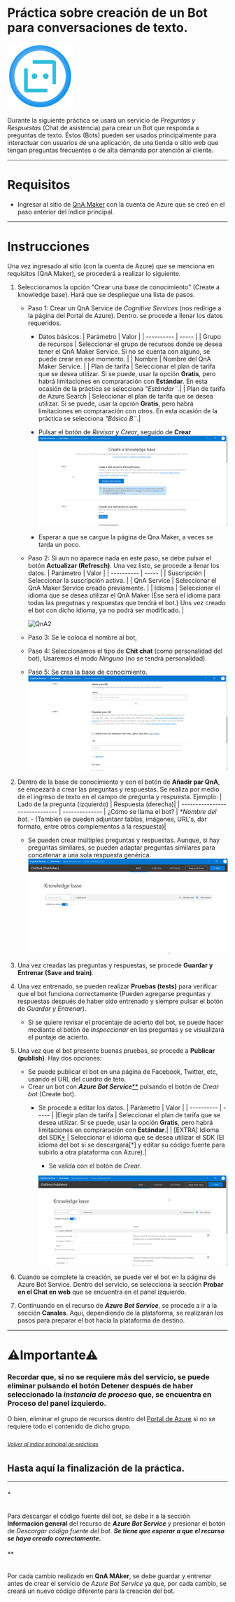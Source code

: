 # Práctica sobre creación de un Bot para conversaciones de texto.
![Bot Service logo](/images/Bot-service.png)

Durante la siguiente práctica se usará un servicio de *Preguntas y Respuestas* (Chat de asistencia) para crear un Bot que responda a preguntas de texto. Éstos (Bots) pueden ser usados principalmente para interactuar con usuarios de una aplicación, de una tienda o sitio web que tengan preguntas frecuentes o de alta demanda por atención al cliente.

----
# Requisitos
 - Ingresar al sitio de [QnA Maker](https://www.qnamaker.ai/) con la cuenta de Azure que se creó en el paso anterior del índice principal.

----
# Instrucciones
Una vez ingresado al sitio (con la cuenta de Azure) que se menciona en requisitos (QnA Maker), se procederá a realizar lo siguiente.
1. Seleccionamos la opción "Crear una base de conocimiento" (Create a knowledge base). Hará que se despliegue una lista de pasos.
    - Paso 1: Crear un QnA Service de *Cognitive Services* (nos redirige a la página del Portal de Azure). Dentro. se procede a llenar los datos requeridos.
        - Datos básicos:
            | Parámetro | Valor |
            | ---------- | ----- |
            | Grupo de recursos | Seleccionar el grupo de recursos donde se desea tener el QnA Maker Service. Si no se cuenta con alguno, se puede crear en ese momento. |
            | Nombre | Nombre del QnA Maker Service. |
            | Plan de tarifa | Seleccionar el plan de tarifa que se desea utilizar. Si se puede, usar la opción **Gratis**, pero habrá limitaciones en compraración con **Estándar**. En esta ocasión de la práctica se selecciona *"Estándar¨*.|
            | Plan de tarifa de Azure Search | Seleccionar el plan de tarifa que se desea utilizar. Si se puede, usar la opción **Gratis**, pero habrá limitaciones en compraración con otros. En esta ocasión de la práctica se selecciona *"Básico B¨*.|

        - Pulsar el botón de *Revisar y Crear*, seguido de **Crear**
        ![QnA1](/PracticaBot/Botimages/QnA1.gif)

        - Esperar a que se cargue la página de Qna Maker, a veces se tarda un poco.

    - Paso 2: Si aun no aparece nada en este paso, se debe pulsar el botón **Actualizar (Refresch)**. Una vez listo, se procede a llenar los datos.
        | Parámetro | Valor |
        | ---------- | ----- |
        | Suscripción | Seleccionar la suscripción activa. |
        | QnA Service | Seleccionar el QnA Maker Service creado previamente. |
        | Idioma | Seleccionar el idioma que se desea utilizar el QnA Maker (Ése será el idioma para todas las pregutnas y respuestas que tendrá el bot.) Uns vez creado el bot con dicho idioma, ya no podrá ser modificado. |

        ![QnA2](/PracticaBot/Botimages/QnA2.png)

    - Paso 3: Se le coloca el nombre al bot,
    - Paso 4: Seleccionamos el tipo de **Chit chat** (como personalidad del bot), Usaremos el modo *Ninguno* (no se tendrá personalidad).
    - Paso 5: Se crea la base de conocimiento.
    ![QnA345](/PracticaBot/Botimages/QnA345.gif)

2. Dentro de la base de conocimiento y con el botón de **Añadir par QnA**, se empezará a crear las preguntas y respuestas. Se realiza por medio de el ingreso de texto en el campo de pregunta y respuesta.
    Ejemplo:
    | Lado de la pregunta (izquierdo) | Respuesta (derecha)|
    | ------------------------------ | -------------- |
    ¿Cómo se llama el bot? | **Nombre del bot*. - (También se pueden adjuntanr tablas, imágenes, URL's, dar formato, entre otros complementos a la respuesta)|

    - Se pueden crear múltiples preguntas y respuestas. Aunque, si hay preguntas similares, se pueden adaptar preguntas similares para concatenar a una sola respuesta genérica.
    ![QnApyr](/PracticaBot/Botimages/QnApyr.gif)


3. Una vez creadas las preguntas y respuestas, se procede **Guardar y Entrenar (Save and train)**.

4. Una vez entrenado, se pueden realizar **Pruebas (tests)** para verificar que el bot funciona correctamente (Pueden agregarse preguntas y respuestas después de haber sido entrenado y siempre pulsar el botón de *Guardar y Entrenar*).
    - Si se quiere revisar el procentaje de acierto del bot, se puede hacer mediante el botón de *Inspeccionar* en las preguntas y se visualizará el puntaje de acierto.

5. Una vez que el bot presente buenas pruebas, se procede a **Publicar (publish)**. Hay dos opciones:
    - Se puede publicar el bot en una página de Facebook, Twitter, etc, usando el URL del cuadro de teto.
    - Crear un bot con ***Azure Bot Service***[**]() pulsando el botón de *Crear bot* (Create bot).
        - Se procede a editar los datos.
            | Parámetro | Valor |
            | ---------- | ----- |
            |Elegir plan de tarifa | Seleccionar el plan de tarifa que se desea utilizar. Si se puede, usar la opción **Gratis**, pero habrá limitaciones en compraración con **Estándar**.|
            | [EXTRA] Idioma del SDK[*](https://www.redhat.com/es/topics/cloud-native-apps/what-is-SDK#:~:text=Un%20kit%20de%20desarrollo%20de%20software%20(SDK)%20es%20un%20conjunto,o%20un%20lenguaje%20de%20programaci%C3%B3n.) | Seleccionar el idioma que se desea utilizar el SDK (El idioma del bot si se descargará[*] y editar su código fuente para subirlo a otra plataforma con Azure).|

            - Se valida con el botón de *Crear*.
           
           ![QNABotService](/PracticaBot/Botimages/QnABotService.gif)

6. Cuando se complete la creación, se puede ver el bot en la página de Azure Bot Service. Dentro del servicio, se selecciona la sección **Probar en el Chat en web** que se encuentra en el panel izquierdo.

7. Continuando en el recurso de ***Azure Bot Service***, se procede a ir a la sección **Canales**. Aqui, dependiendo de la plataforma, se realizarán los pasos para preparar el bot hacia la plataforma de destino.



---- 
# **⚠Importante⚠** 
### Recordar que, si no se requiere más del servicio, se puede eliminar pulsando el botón **Detener** después de haber seleccionado la *instancia de proceso* que, se encuentra en **Proceso** del panel izquierdo.
O bien, eliminar el grupo de recursos dentro del [Portal de Azure](https://portal.azure.com/) si no se requiere todo el contenido de dicho grupo.

###### <sub>[Volver al índice principal de prácticas](/README.md)<sub>

## Hasta aquí la finalización de la práctica.


-----


###### *
Para descargar el código fuente del bot, se debe ir a la sección **Información general** del recurso de ***Azure Bot Service*** y presionar el botón de *Descargar código fuente del bot*. ***Se tiene que esperar a que el recurso se haya creado correctamente.***

###### **
Por cada cambio realizado en **QnA MAker**, se debe guardar y entrenar antes de crear el servicio de *Azure Bot Service* ya que, por cada cambio, se creará un nuevo código diferente para la creación del bot.